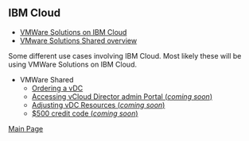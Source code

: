 ## IBM Cloud

- [VMWare Solutions on IBM Cloud](https://cloud.ibm.com/infrastructure/vmware-solutions/console)
- [VMware Solutions Shared overview](https://cloud.ibm.com/docs/vmwaresolutions?topic=vmwaresolutions-shared_overview)

Some different use cases involving IBM Cloud. Most likely these will be using VMWare Solutions on IBM Cloud.

- VMWare Shared
  - [Ordering a vDC](https://mlwiles.github.io/vmwaresolutions/ibmcloud/ordervdc/)
  - [Accessing vCloud Director admin Portal (_coming soon_)](https://mlwiles.github.io/vmwaresolutions/ibmcloud/orgadmin/)
  - [Adjusting vDC Resources (_coming soon_)](https://mlwiles.github.io/vmwaresolutions/ibmcloud/modifyvdc/)
  - [$500 credit code (_coming soon_)](https://mlwiles.github.io/vmwaresolutions/ibmcloud/500credit/)

[Main Page](https://mlwiles.github.io/vmwaresolutions)

